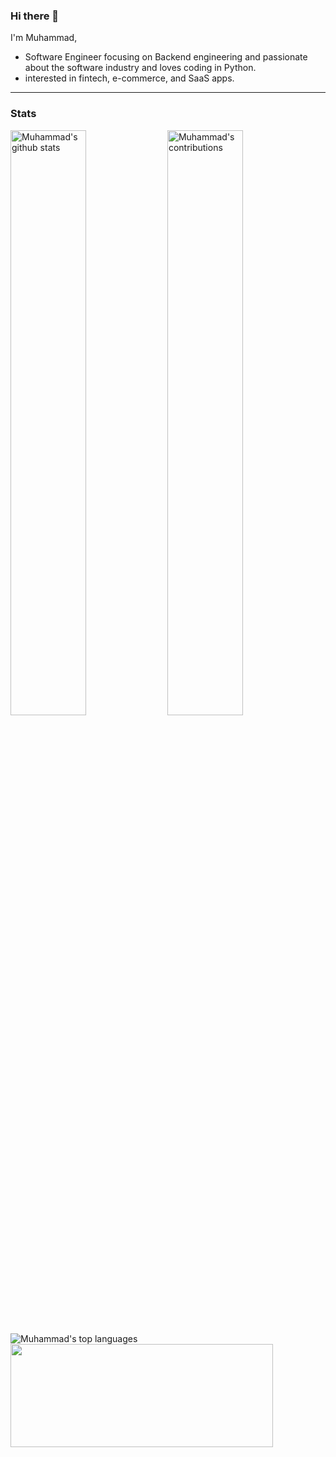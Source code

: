 ### Hi there 👋

I'm Muhammad,
 - Software Engineer focusing on Backend engineering and passionate about the software industry and loves coding in Python.
 - interested in fintech, e-commerce, and SaaS apps.
---
### Stats
<p>
   <img width="49%" src="https://github-readme-stats.vercel.app/api?username=mmostafa74&count_private=true&show_icons=true" alt="Muhammad's github stats">
   <img width="49%" src="https://github-readme-streak-stats.herokuapp.com/?user=mmostafa74&hide_border=true" alt="Muhammad's contributions"/>
</p>
<p>
  <img src="https://github-readme-stats.vercel.app/api/top-langs/?username=mmostafa74&layout=compact" alt="Muhammad's top languages">
  <img src ="https://activity-graph.herokuapp.com/graph?username=mmostafa74&bg_color=ffffff&color=0400ff&line=0400ff&point=03d3d&area=true&hide_border=true" width="420" height="165">
</p>

<!--
**mmostafa74/mmostafa74** is a ✨ _special_ ✨ repository because its `README.md` (this file) appears on your GitHub profile.
![Muhammad's github stats](https://github-readme-stats.vercel.app/api?username=mmostafa74&count_private=true&show_icons=true)
![Top Languages](https://github-readme-stats.vercel.app/api/top-langs/?username=mmostafa74&layout=compact)
Here are some ideas to get you started:

- 🔭 I’m currently working on ...
- 🌱 I’m currently learning ...
- 👯 I’m looking to collaborate on ...
- 🤔 I’m looking for help with ...
- 💬 Ask me about ...
- 📫 How to reach me: ...
- 😄 Pronouns: ...
- ⚡ Fun fact: ...
-->
